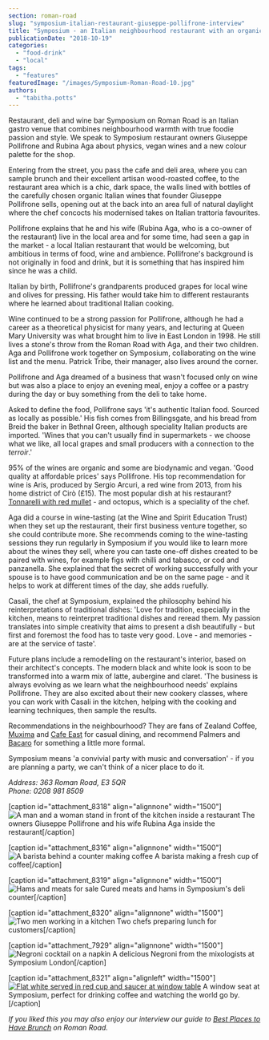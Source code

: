 ```yaml
---
section: roman-road
slug: "symposium-italian-restaurant-giuseppe-pollifrone-interview"
title: "Symposium - an Italian neighbourhood restaurant with an organic twist"
publicationDate: "2018-10-19"
categories: 
  - "food-drink"
  - "local"
tags: 
  - "features"
featuredImage: "/images/Symposium-Roman-Road-10.jpg"
authors: 
  - "tabitha.potts"
---
```


Restaurant, deli and wine bar Symposium on Roman Road is an Italian gastro venue that combines neighbourhood warmth with true foodie passion and style. We speak to Symposium restaurant owners Giuseppe Pollifrone and Rubina Aga about physics, vegan wines and a new colour palette for the shop.

Entering from the street, you pass the cafe and deli area, where you can sample brunch and their excellent artisan wood-roasted coffee, to the restaurant area which is a chic, dark space, the walls lined with bottles of the carefully chosen organic Italian wines that founder Giuseppe Pollifrone sells, opening out at the back into an area full of natural daylight where the chef concocts his modernised takes on Italian trattoria favourites.

Pollifrone explains that he and his wife (Rubina Aga, who is a co-owner of the restaurant) live in the local area and for some time, had seen a gap in the market - a local Italian restaurant that would be welcoming, but ambitious in terms of food, wine and ambience. Pollifrone's background is not originally in food and drink, but it is something that has inspired him since he was a child.

Italian by birth, Pollifrone's grandparents produced grapes for local wine and olives for pressing. His father would take him to different restaurants where he learned about traditional Italian cooking.

Wine continued to be a strong passion for Pollifrone, although he had a career as a theoretical physicist for many years, and lecturing at Queen Mary University was what brought him to live in East London in 1998. He still lives a stone's throw from the Roman Road with Aga, and their two children. Aga and Pollifrone work together on Symposium, collaborating on the wine list and the menu. Patrick Tribe, their manager, also lives around the corner.

Pollifrone and Aga dreamed of a business that wasn't focused only on wine but was also a place to enjoy an evening meal, enjoy a coffee or a pastry during the day or buy something from the deli to take home.

Asked to define the food, Pollifrone says 'it's authentic Italian food. Sourced as locally as possible.' His fish comes from Billingsgate, and his bread from Breid the baker in Bethnal Green, although speciality Italian products are imported. 'Wines that you can't usually find in supermarkets - we choose what we like, all local grapes and small producers with a connection to the _terroir_.'

95% of the wines are organic and some are biodynamic and vegan. 'Good quality at affordable prices' says Pollifrone. His top recommendation for wine is Aris, produced by Sergio Arcuri, a red wine from 2013, from his home district of Cirò (£15). The most popular dish at his restaurant? [Tonnarelli with red mullet](https://romanroadlondon.com/symposium-tonnarelli-pasta-red-mullet-lime-butter-pistachio-pesto-recipe/) - and octopus, which is a speciality of the chef.

Aga did a course in wine-tasting (at the Wine and Spirit Education Trust) when they set up the restaurant, their first business venture together, so she could contribute more. She recommends coming to the wine-tasting sessions they run regularly in Symposium if you would like to learn more about the wines they sell, where you can taste one-off dishes created to be paired with wines, for example figs with chilli and tabasco, or cod and panzanella. She explained that the secret of working successfully with your spouse is to have good communication and be on the same page - and it helps to work at different times of the day, she adds ruefully.

Casali, the chef at Symposium, explained the philosophy behind his reinterpretations of traditional dishes: 'Love for tradition, especially in the kitchen, means to reinterpret traditional dishes and reread them. My passion translates into simple creativity that aims to present a dish beautifully - but first and foremost the food has to taste very good. Love - and memories - are at the service of taste'.

Future plans include a remodelling on the restaurant's interior, based on their architect's concepts. The modern black and white look is soon to be transformed into a warm mix of latte, aubergine and claret. 'The business is always evolving as we learn what the neighbourhood needs' explains Pollifrone. They are also excited about their new cookery classes, where you can work with Casali in the kitchen, helping with the cooking and learning techniques, then sample the results.

Recommendations in the neighbourhood? They are fans of Zealand Coffee, [Muxima](https://romanroadlondon.com/muxima-arts-cafe-music-venue/) and [Cafe East](https://romanroadlondon.com/cafe-east-roman-road-mustafa-has-interview/) for casual dining, and recommend Palmers and [Bacaro](https://romanroadlondon.com/bacaro-recipe-arancini/) for something a little more formal.

Symposium means 'a convivial party with music and conversation' - if you are planning a party, we can't think of a nicer place to do it.

_Address: 363 Roman Road, E3 5QR_  
_Phone: 0208 981 8509_

\[caption id="attachment\_8318" align="alignnone" width="1500"\]![A man and a woman stand in front of the kitchen inside a restaurant](/images/Symposium-Roman-Road-owners-03.jpg) The owners Giuseppe Pollifrone and his wife Rubina Aga inside the restaurant\[/caption\]

\[caption id="attachment\_8316" align="alignnone" width="1500"\]![A barista behind a counter making coffee](/images/Symposium-Roman-Road-08.jpg) A barista making a fresh cup of coffee\[/caption\]

\[caption id="attachment\_8319" align="alignnone" width="1500"\]![Hams and meats for sale](/images/Symposium-Roman-Road-09.jpg) Cured meats and hams in Symposium's deli counter\[/caption\]

\[caption id="attachment\_8320" align="alignnone" width="1500"\]![Two men working in a kitchen](/images/Symposium-Roman-Road-06.jpg) Two chefs preparing lunch for customers\[/caption\]

\[caption id="attachment\_7929" align="alignnone" width="1500"\]![Negroni cocktail on a napkin](/images/Symposium-Roman-Road-03.jpg) A delicious Negroni from the mixologists at Symposium London\[/caption\]

\[caption id="attachment\_8321" align="alignleft" width="1500"\][![Flat white served in red cup and saucer at window table](/images/Symposium-Roman-Road-05-1.jpg)](https://romanroadlondon.com/wp-content/uploads/2018/09/Symposium-Roman-Road-05-1.jpg) A window seat at Symposium, perfect for drinking coffee and watching the world go by.\[/caption\]

_If you liked this you may also enjoy our interview our guide to [Best Places to Have Brunch](https://romanroadlondon.com/best-brunch-bow-mile-end-globe-town/) on Roman Road._


